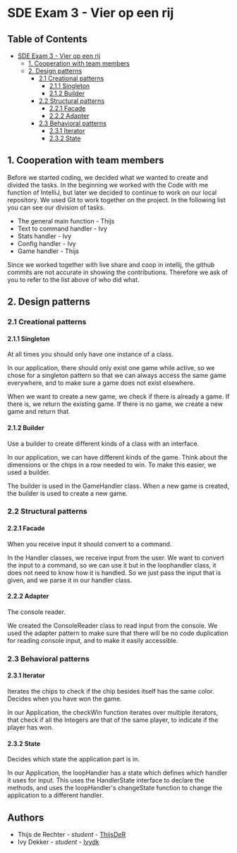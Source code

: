 # SDE Exam 3 - Vier op een rij

## Table of Contents
<!-- TOC -->
* [SDE Exam 3 - Vier op een rij](#sde-exam-3---vier-op-een-rij)
  * [1. Cooperation with team members](#1-cooperation-with-team-members)
  * [2. Design patterns](#2-design-patterns)
    * [2.1 Creational patterns](#21-creational-patterns)
      * [2.1.1 Singleton](#211-singleton)
      * [2.1.2 Builder](#212-builder)
    * [2.2 Structural patterns](#22-structural-patterns)
      * [2.2.1 Facade](#221-facade)
      * [2.2.2 Adapter](#222-adapter)
    * [2.3 Behavioral patterns](#23-behavioral-patterns)
      * [2.3.1 Iterator](#231-iterator)
      * [2.3.2 State](#232-state)
<!-- TOC -->

## 1. Cooperation with team members 
Before we started coding, we decided what we wanted to create and divided the tasks. In the beginning we worked with the 
Code with me function of IntelliJ, but later we decided to 
continue to work on our local repository. We used Git to work together on the project. In the following list you can see
our division of tasks.

* The general main function - Thijs
* Text to command handler - Ivy
* Stats handler - Ivy
* Config handler - Ivy
* Game handler - Thijs

Since we worked together with live share and coop in intellij, the github commits are not accurate in showing the contributions. Therefore we ask of you to refer to the list above of who did what.

## 2. Design patterns 

### 2.1 Creational patterns
#### 2.1.1 Singleton
At all times you should only have one instance of a class.

In our application, there should only exist one game while active, so we chose for a singleton pattern so that we can 
always access the same game everywhere, and to make sure a game does not exist elsewhere.

When we want to create a new game, we check if there is already a game. If there is, we return the existing game. 
If there is no game, we create a new game and return that.

#### 2.1.2 Builder
Use a builder to create different kinds of a class with an interface.

In our application, we can have different kinds of the game. Think about the dimensions or the chips in a row needed 
to win. To make this easier, we used a builder.

The builder is used in the GameHandler class. When a new game is created, the builder is used to create a new game.

### 2.2 Structural patterns
#### 2.2.1 Facade 
When you receive input it should convert to a command.

In the Handler classes, we receive input from the user. We want to convert the input to a command, so we can use it 
but in the loophandler class, it does not need to know how it is handled. So we just pass the input that is given, and we parse it in our handler class.

#### 2.2.2 Adapter 
The console reader. 

We created the ConsoleReader class to read input from the console. 
We used the adapter pattern to make sure that there will be no code duplication
for reading console input, and to make it easily accessible.

### 2.3 Behavioral patterns
#### 2.3.1 Iterator
Iterates the chips to check if the chip besides itself has the same color. Decides when you have won the game.

In our Application, the checkWin function iterates over multiple iterators, that check if all the Integers are that
of the same player, to indicate if the player has won.

#### 2.3.2 State
Decides which state the application part is in. 

In our Application, the loopHandler has a state which defines which handler it uses for input.
This uses the HandlerState interface to declare the methods, and uses the loopHandler's changeState function to 
change the application to a different handler.

## Authors
* Thijs de Rechter - *student* - [ThijsDeR](https://github.com/ThijsDeR/)
* Ivy Dekker - *student* - [Ivydk](https://github.com/Ivydk)
